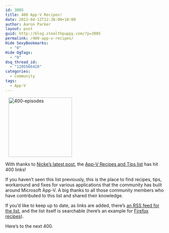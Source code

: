 ```yaml
---
id: 3085
title: 400 App-V Recipes!
date: 2013-04-12T12:38:00+10:00
author: Aaron Parker
layout: post
guid: http://blog.stealthpuppy.com/?p=3085
permalink: /400-app-v-recipes/
Hide SexyBookmarks:
  - "0"
Hide OgTags:
  - "0"
dsq_thread_id:
  - "1205566428"
categories:
  - Community
tags:
  - App-V
---
```

<img class="alignleft size-full wp-image-3087" style="border: 0px; margin-left: 10px; margin-right: 10px;" alt="400-episodes" src="http://stealthpuppy.com/wp-content/uploads/2013/04/400-episodes1.jpg" width="200" height="187" srcset="http://192.168.0.89/wp-content/uploads/2013/04/400-episodes1.jpg 200w, http://192.168.0.89/wp-content/uploads/2013/04/400-episodes1-150x140.jpg 150w" sizes="(max-width: 200px) 100vw, 200px" />

With thanks to [Nicke&#8217;s latest post](http://www.applepie.se/teamviewer-8-licensing-and-app-v), the [App-V Recipes and Tips list](http://stealthpuppy.com/appvrecipes/) has hit 400 links!

If you haven&#8217;t seen this list previously, this is the place to find recipes, tips, workaround and fixes for various applications that the community has built around Microsoft App-V. A big thanks to all those community members who have contributed to this list and shared their knowledge.

If you&#8217;d like to keep up to date, as links are added, there&#8217;s [an RSS feed for the list](http://feeds.feedburner.com/appvrecipes), and the list itself is searchable (here&#8217;s an example for [Firefox recipes](https://delicious.com/search?p=Firefox%2CAppVRecipe)).

Here&#8217;s to the next 400.